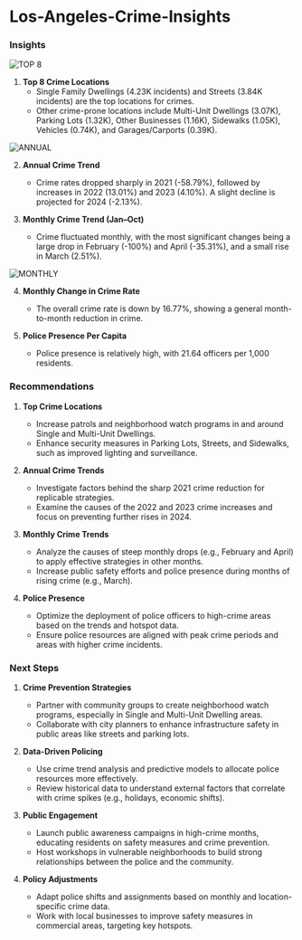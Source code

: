 # Los-Angeles-Crime-Insights
### Insights

![TOP 8 ](https://github.com/user-attachments/assets/afdef27f-d156-4061-b80a-bc392c7168b8)

1. **Top 8 Crime Locations**
   - Single Family Dwellings (4.23K incidents) and Streets (3.84K incidents) are the top locations for crimes.
   - Other crime-prone locations include Multi-Unit Dwellings (3.07K), Parking Lots (1.32K), Other Businesses (1.16K), Sidewalks (1.05K), Vehicles (0.74K), and Garages/Carports (0.39K).

![ANNUAL](https://github.com/user-attachments/assets/89774d65-c98d-4861-a50c-3f1c499e6701)

2. **Annual Crime Trend**
   - Crime rates dropped sharply in 2021 (-58.79%), followed by increases in 2022 (13.01%) and 2023 (4.10%). A slight decline is projected for 2024 (-2.13%).


3. **Monthly Crime Trend (Jan–Oct)**
   - Crime fluctuated monthly, with the most significant changes being a large drop in February (-100%) and April (-35.31%), and a small rise in March (2.51%).


![MONTHLY](https://github.com/user-attachments/assets/91e5fc95-6326-4482-b70f-1c4bfc56adb2)

4. **Monthly Change in Crime Rate**
   - The overall crime rate is down by 16.77%, showing a general month-to-month reduction in crime.

5. **Police Presence Per Capita**
   - Police presence is relatively high, with 21.64 officers per 1,000 residents.


### Recommendations

1. **Top Crime Locations**
   - Increase patrols and neighborhood watch programs in and around Single and Multi-Unit Dwellings.
   - Enhance security measures in Parking Lots, Streets, and Sidewalks, such as improved lighting and surveillance.

2. **Annual Crime Trends**
   - Investigate factors behind the sharp 2021 crime reduction for replicable strategies.
   - Examine the causes of the 2022 and 2023 crime increases and focus on preventing further rises in 2024.
   
3. **Monthly Crime Trends**
   - Analyze the causes of steep monthly drops (e.g., February and April) to apply effective strategies in other months.
   - Increase public safety efforts and police presence during months of rising crime (e.g., March).

4. **Police Presence**
   - Optimize the deployment of police officers to high-crime areas based on the trends and hotspot data.
   - Ensure police resources are aligned with peak crime periods and areas with higher crime incidents.


### Next Steps

1. **Crime Prevention Strategies**
   - Partner with community groups to create neighborhood watch programs, especially in Single and Multi-Unit Dwelling areas.
   - Collaborate with city planners to enhance infrastructure safety in public areas like streets and parking lots.

2. **Data-Driven Policing**
   - Use crime trend analysis and predictive models to allocate police resources more effectively.
   - Review historical data to understand external factors that correlate with crime spikes (e.g., holidays, economic shifts).

3. **Public Engagement**
   - Launch public awareness campaigns in high-crime months, educating residents on safety measures and crime prevention.
   - Host workshops in vulnerable neighborhoods to build strong relationships between the police and the community.

4. **Policy Adjustments**
   - Adapt police shifts and assignments based on monthly and location-specific crime data.
   - Work with local businesses to improve safety measures in commercial areas, targeting key hotspots.
